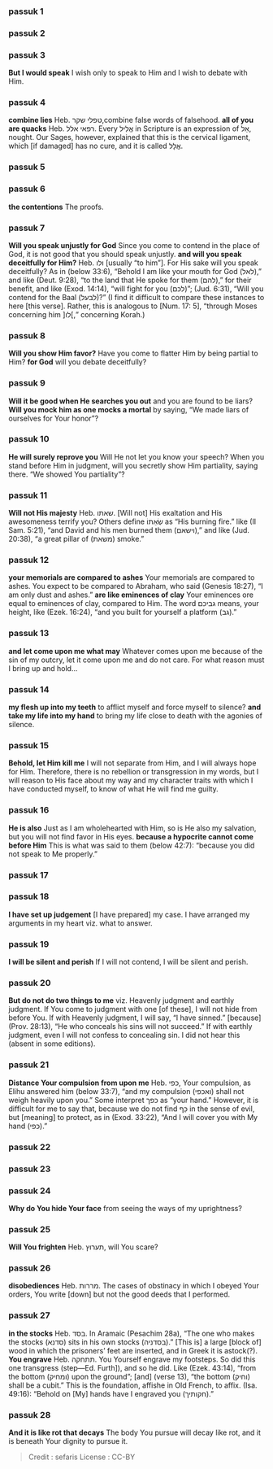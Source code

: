 
### passuk 1

### passuk 2

### passuk 3
<b>But I would speak</b> I wish only to speak to Him and I wish to debate with Him.

### passuk 4
<b>combine lies</b> Heb. טפלי שקר,combine false words of falsehood.
<b>all of you are quacks</b> Heb. רפאי אלל. Every אֱלִיל in Scripture is an expression of אַל, nought. Our Sages, however, explained that this is the cervical ligament, which [if damaged] has no cure, and it is called אֱלָל.

### passuk 5

### passuk 6
<b>the contentions</b> The proofs.

### passuk 7
<b>Will you speak unjustly for God</b> Since you come to contend in the place of God, it is not good that you should speak unjustly.
<b>and will you speak deceitfully for Him?</b> Heb. ולו [usually “to him”]. For His sake will you speak deceitfully? As in (below 33:6), “Behold I am like your mouth for God (לאל),” and like (Deut. 9:28), “to the land that He spoke for them (להם),” for their benefit, and like (Exod. 14:14), “will fight for you (לכם)”; (Jud. 6:31), “Will you contend for the Baal (לבעל)?” (I find it difficult to compare these instances to here [this verse]. Rather, this is analogous to [Num. 17: 5], “through Moses concerning him ]לו[,” concerning Korah.)

### passuk 8
<b>Will you show Him favor?</b> Have you come to flatter Him by being partial to Him?
<b>for God</b> will you debate deceitfully?

### passuk 9
<b>Will it be good when He searches you out</b> and you are found to be liars?
<b>Will you mock him as one mocks a mortal</b> by saying, “We made liars of ourselves for Your honor”?

### passuk 10
<b>He will surely reprove you</b> Will He not let you know your speech? When you stand before Him in judgment, will you secretly show Him partiality, saying there. “We showed You partiality”?

### passuk 11
<b>Will not His majesty</b> Heb. שאתו. [Will not] His exaltation and His awesomeness terrify you? Others define שְׂאֵתוֹ as “His burning fire.” like (II Sam. 5:21), “and David and his men burned them (וישאם),” and like (Jud. 20:38), “a great pillar of (משאת) smoke.”

### passuk 12
<b>your memorials are compared to ashes</b> Your memorials are compared to ashes. You expect to be compared to Abraham, who said (Genesis 18:27), “I am only dust and ashes.”
<b>are like eminences of clay</b> Your eminences ore equal to eminences of clay, compared to Him. The word גביכם means, your height, like (Ezek. 16:24), “and you built for yourself a platform (גב).”

### passuk 13
<b>and let come upon me what may</b> Whatever comes upon me because of the sin of my outcry, let it come upon me and do not care. For what reason must I bring up and hold...

### passuk 14
<b>my flesh up into my teeth</b> to afflict myself and force myself to silence?
<b>and take my life into my hand</b> to bring my life close to death with the agonies of silence.

### passuk 15
<b>Behold, let Him kill me</b> I will not separate from Him, and I will always hope for Him. Therefore, there is no rebellion or transgression in my words, but I will reason to His face about my way and my character traits with which I have conducted myself, to know of what He will find me guilty.

### passuk 16
<b>He is also</b> Just as I am wholehearted with Him, so is He also my salvation, but you will not find favor in His eyes.
<b>because a hypocrite cannot come before Him</b> This is what was said to them (below 42:7): “because you did not speak to Me properly.”

### passuk 17

### passuk 18
<b>I have set up judgement</b> [I have prepared] my case. I have arranged my arguments in my heart viz. what to answer.

### passuk 19
<b>I will be silent and perish</b> If I will not contend, I will be silent and perish.

### passuk 20
<b>But do not do two things to me</b> viz. Heavenly judgment and earthly judgment. If You come to judgment with one [of these], I will not hide from before You. If with Heavenly judgment, I will say, “I have sinned.” [because] (Prov. 28:13), “He who conceals his sins will not succeed.” If with earthly judgment, even I will not confess to concealing sin. I did not hear this (absent in some editions).

### passuk 21
<b>Distance Your compulsion from upon me</b> Heb. כפי, Your compulsion, as Elihu answered him (below 33:7), “and my compulsion (ואכפי) shall not weigh heavily upon you.” Some interpret כפך as “your hand.” However, it is difficult for me to say that, because we do not find כַּף in the sense of evil, but [meaning] to protect, as in (Exod. 33:22), “And I will cover you with My hand (כפי).”

### passuk 22

### passuk 23

### passuk 24
<b>Why do You hide Your face</b> from seeing the ways of my uprightness?

### passuk 25
<b>Will You frighten</b> Heb. תערוץ, will You scare?

### passuk 26
<b>disobediences</b> Heb. מררות. The cases of obstinacy in which I obeyed Your orders, You write [down] but not the good deeds that I performed.

### passuk 27
<b>in the stocks</b> Heb. בסד. In Aramaic (Pesachim 28a), “The one who makes the stocks (סדנא) sits in his own stocks (בסדניה).” [This is] a large [block of] wood in which the prisoners’ feet are inserted, and in Greek it is astock(?).
<b>You engrave</b> Heb. תתחקה. You Yourself engrave my footsteps. So did this one transgress (step—Ed. Furth]), and so he did. Like (Ezek. 43:14), “from the bottom (ומחיק) upon the ground”; [and] (verse 13), “the bottom (וחיק) shall be a cubit.” This is the foundation, affishe in Old French, to affix. (Isa. 49:16): “Behold on [My] hands have I engraved you (חקותיך).”

### passuk 28
<b>And it is like rot that decays</b> The body You pursue will decay like rot, and it is beneath Your dignity to pursue it.

>Credit : sefaris
>License : CC-BY